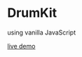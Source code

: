 # DrumKit
using vanilla JavaScript 

[live demo](https://raw.githack.com/jobitoalv/DrumKit/main/index.html)

